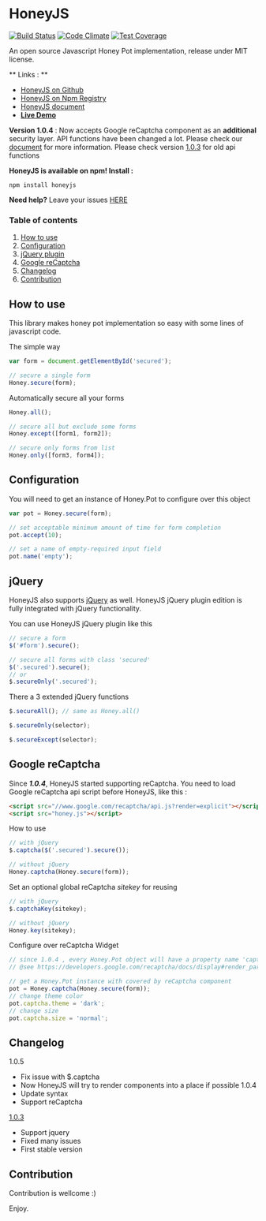 # HoneyJS
[![Build Status](https://travis-ci.org/zudd/HoneyJS.svg?branch=master)](https://travis-ci.org/zudd/HoneyJS) [![Code Climate](https://codeclimate.com/github/zudd/HoneyJS/badges/gpa.svg)](https://codeclimate.com/github/zudd/HoneyJS) [![Test Coverage](https://codeclimate.com/github/zudd/HoneyJS/badges/coverage.svg)](https://codeclimate.com/github/zudd/HoneyJS/coverage)

An open source Javascript Honey Pot implementation, release under MIT license.

** Links : **
 - [HoneyJS on Github](//github.com/zudd/HoneyJS/)
 - [HoneyJS on Npm Registry](//npmjs.com/package/honeyjs)
 - [HoneyJS document](//zudd.github.com/HoneyJS/)
 - **[Live Demo](//zudd.github.com/HoneyJS/examples/live.html)**

**Version 1.0.4** : Now accepts Google reCaptcha component as an **additional** security layer. API functions have been changed a lot. Please check our [document](//zudd.github.io/HoneyJS/) for more information. Please check version [1.0.3](//github.com/zudd/HoneyJS/releases/tag/1.0.3) for old api functions

**HoneyJS is available on npm! Install :**

```
npm install honeyjs
```

**Need help?** Leave your issues  [HERE](https://github.com/zudd/HoneyJS/issues)

### Table of contents

 1. [How to use](#how-to-use)
 2. [Configuration](#configuration)
 3. [jQuery plugin](#jquery)
 4. [Google reCaptcha](#google-recaptcha)
 5. [Changelog](#changelog)
 6. [Contribution](#contribution)

## **How to use**

This library makes honey pot implementation so easy with some lines of javascript code.

The simple way

```javascript
var form = document.getElementById('secured');

// secure a single form
Honey.secure(form);
```

Automatically secure all your forms

```javascript
Honey.all();

// secure all but exclude some forms
Honey.except([form1, form2]);

// secure only forms from list
Honey.only([form3, form4]);
```

## **Configuration**

You will need to get an instance of Honey.Pot to configure over this object

```javascript
var pot = Honey.secure(form);

// set acceptable minimum amount of time for form completion
pot.accept(10);

// set a name of empty-required input field
pot.name('empty');
```

## **jQuery**

HoneyJS also supports [jQuery](//jquery.com/) as well. HoneyJS jQuery plugin edition is fully integrated with jQuery functionality.

You can use HoneyJS jQuery plugin like this

```javascript
// secure a form
$('#form').secure();

// secure all forms with class 'secured'
$('.secured').secure();
// or
$.secureOnly('.secured');
```
There a 3 extended jQuery functions

```javascript
$.secureAll(); // same as Honey.all()

$.secureOnly(selector);

$.secureExcept(selector);
```

## **Google reCaptcha**

Since ***1.0.4***, HoneyJS started supporting reCaptcha. You need to load Google reCaptcha api script before HoneyJS, like this :

```html
<script src="//www.google.com/recaptcha/api.js?render=explicit"></script>
<script src="honey.js"></script>
```

How to use

```javascript
// with jQuery
$.captcha($('.secured').secure());

// without jQuery
Honey.captcha(Honey.secure(form));
```
Set an optional global reCaptcha _sitekey_ for reusing

```javascript
// with jQuery
$.captchaKey(sitekey);

// without jQuery
Honey.key(sitekey);
```

Configure over reCaptcha Widget

```javascript
// since 1.0.4 , every Honey.Pot object will have a property name 'captcha' to hold reCaptcha component
// @see https://developers.google.com/recaptcha/docs/display#render_param

// get a Honey.Pot instance with covered by reCaptcha component
pot = Honey.captcha(Honey.secure(form));
// change theme color
pot.captcha.theme = 'dark';
// change size
pot.captcha.size = 'normal';
```
## **Changelog**
1.0.5
 - Fix issue with $.captcha
 - Now HoneyJS will try to render components into a place if possible
1.0.4
 - Update syntax
 - Support reCaptcha
 
[1.0.3](//github.com/zudd/HoneyJS/releases/tag/1.0.3)
 - Support jquery
 - Fixed many issues
 - First stable version

## **Contribution**
Contribution is wellcome :)


Enjoy.